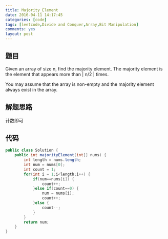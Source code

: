 ```yaml
---
title: Majority_Element
date: 2016-04-11 14:17:45
categories: [code]
tags: [leetcode,Divide and Conquer,Array,Bit Manipulation]
comments: yes
layout: post
---
```


## 题目

Given an array of size n, find the majority element. The majority element is the element that appears more than | n/2 | times.

You may assume that the array is non-empty and the majority element always exist in the array.

## 解题思路

计数即可

## 代码

```java
public class Solution {
    public int majorityElement(int[] nums) {
        int length = nums.length;
        int num = nums[0];
        int count = 1;
        for(int i = 1;i<length;i++) {
            if(num==nums[i]) {
                count++;
            }else if(count==0) {
                num = nums[i];
                count++;
            }else {
                count--;
            }
        }
        return num;
    }
}
```